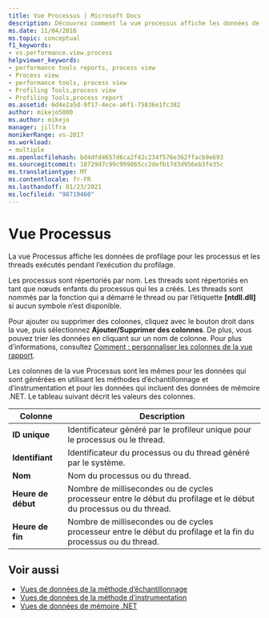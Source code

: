 ```yaml
---
title: Vue Processus | Microsoft Docs
description: Découvrez comment la vue processus affiche les données de profilage pour les processus et les threads qui ont été exécutés pendant l’exécution du profilage.
ms.date: 11/04/2016
ms.topic: conceptual
f1_keywords:
- vs.performance.view.process
helpviewer_keywords:
- performance tools reports, process view
- Process view
- performance tools, process view
- Profiling Tools,process view
- Profiling Tools,process report
ms.assetid: 6d4e2a5d-9f17-4ece-a6f1-75836e1fc382
author: mikejo5000
ms.author: mikejo
manager: jillfra
monikerRange: vs-2017
ms.workload:
- multiple
ms.openlocfilehash: bd4dfd4657d6ca2f42c234f576e362ffacb9e693
ms.sourcegitcommit: 18729d7c99c999865cc2defb17d3d956eb3fe35c
ms.translationtype: MT
ms.contentlocale: fr-FR
ms.lasthandoff: 01/23/2021
ms.locfileid: "98719460"
---
```

# <a name="process-view"></a>Vue Processus
La vue Processus affiche les données de profilage pour les processus et les threads exécutés pendant l’exécution du profilage.

 Les processus sont répertoriés par nom. Les threads sont répertoriés en tant que nœuds enfants du processus qui les a créés. Les threads sont nommés par la fonction qui a démarré le thread ou par l’étiquette **[ntdll.dll]** si aucun symbole n’est disponible.

 Pour ajouter ou supprimer des colonnes, cliquez avec le bouton droit dans la vue, puis sélectionnez **Ajouter/Supprimer des colonnes**. De plus, vous pouvez trier les données en cliquant sur un nom de colonne. Pour plus d’informations, consultez [Comment : personnaliser les colonnes de la vue rapport](../profiling/how-to-customize-report-view-columns.md).

 Les colonnes de la vue Processus sont les mêmes pour les données qui sont générées en utilisant les méthodes d’échantillonnage et d’instrumentation et pour les données qui incluent des données de mémoire .NET. Le tableau suivant décrit les valeurs des colonnes.

|Colonne|Description|
|------------|-----------------|
|**ID unique**|Identificateur généré par le profileur unique pour le processus ou le thread.|
|**Identifiant**|Identificateur du processus ou du thread généré par le système.|
|**Nom**|Nom du processus ou du thread.|
|**Heure de début**|Nombre de millisecondes ou de cycles processeur entre le début du profilage et le début du processus ou du thread.|
|**Heure de fin**|Nombre de millisecondes ou de cycles processeur entre le début du profilage et la fin du processus ou du thread.|

## <a name="see-also"></a>Voir aussi
- [Vues de données de la méthode d’échantillonnage](../profiling/profiler-sampling-method-data-views.md)
- [Vues de données de la méthode d’instrumentation](../profiling/instrumentation-method-data-views.md)
- [Vues de données de mémoire .NET](../profiling/dotnet-memory-data-views.md)
